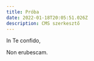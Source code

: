 ```yaml
---
title: Próba
date: 2022-01-18T20:05:51.026Z
description: CMS szerkesztő
---
```



 In Te confido,

 Non erubescam.